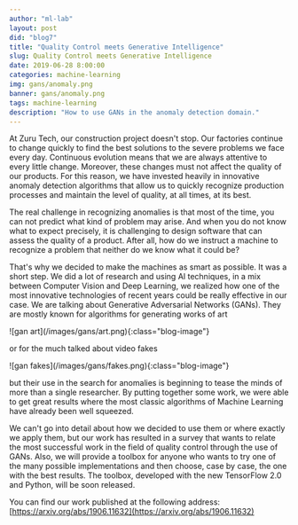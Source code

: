 ```yaml
---
author: "ml-lab"
layout: post
did: "blog7"
title: "Quality Control meets Generative Intelligence"
slug: Quality Control meets Generative Intelligence
date: 2019-06-28 8:00:00
categories: machine-learning
img: gans/anomaly.png
banner: gans/anomaly.png
tags: machine-learning
description: "How to use GANs in the anomaly detection domain."
---
```


At Zuru Tech, our construction project doesn't stop. Our factories continue to change quickly to find the best solutions to the severe problems we face every day. Continuous evolution means that we are always attentive to every little change. Moreover, these changes must not affect the quality of our products. For this reason, we have invested heavily in innovative anomaly detection algorithms that allow us to quickly recognize production processes and maintain the level of quality, at all times, at its best.

The real challenge in recognizing anomalies is that most of the time, you can not predict what kind of problem may arise. And when you do not know what to expect precisely, it is challenging to design software that can assess the quality of a product. After all, how do we instruct a machine to recognize a problem that neither do we know what it could be?

That's why we decided to make the machines as smart as possible. It was a short step. We did a lot of research and using AI techniques, in a mix between Computer Vision and Deep Learning, we realized how one of the most innovative technologies of recent years could be really effective in our case. We are talking about Generative Adversarial Networks (GANs). They are mostly known for algorithms for generating works of art

<div markdown="1" class="blog-image-container">
![gan art](/images/gans/art.png){:class="blog-image"}
</div>

or for the much talked about video fakes

<div markdown="1" class="blog-image-container">
![gan fakes](/images/gans/fakes.png){:class="blog-image"}
</div>

but their use in the search for anomalies is beginning to tease the minds of more than a single researcher. By putting together some work, we were able to get great results where the most classic algorithms of Machine Learning have already been well squeezed.

We can't go into detail about how we decided to use them or where exactly we apply them, but our work has resulted in a survey that wants to relate the most successful work in the field of quality control through the use of GANs. Also, we will provide a toolbox for anyone who wants to try one of the many possible implementations and then choose, case by case, the one with the best results. The toolbox, developed with the new TensorFlow 2.0 and Python, will be soon released.

You can find our work published at the following address: [https://arxiv.org/abs/1906.11632](https://arxiv.org/abs/1906.11632)
